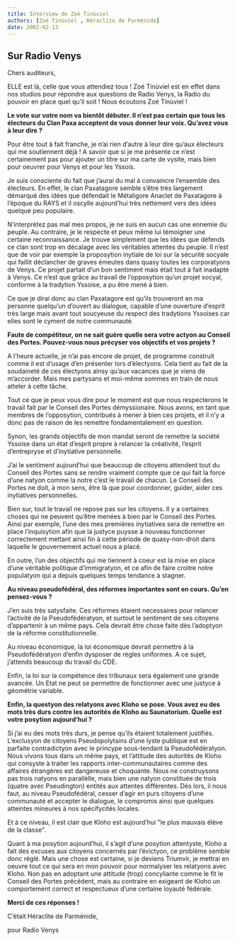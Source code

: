 ```yaml
---
title: Interview de Zoé Tinùviel
authors: [Zoé Tinùviel , Héraclito de Parménide]
date: 2002-02-13
---
```


## Sur Radio Venys

Chers auditeurs,

ELLE est là, celle que vous attendiez tous ! Zoé Tinùviel est en effet dans nos studios pour répondre aux questions de Radio Venys, la Radio du pouvoir en place quel qu’il soit ! Nous écoutons Zoé Tinùviel !

**Le vote sur votre nom va bientôt débuter. Il n’est pas certain que tous les électeurs du Clan Paxa acceptent de vous donner leur voix. Qu’avez vous à leur dire ?**

Pour être tout à fait franche, je n’ai rien d’autre à leur dire qu’aux électeurs qui me soutiennent déjà ! A savoir que si je me présente ce n’est certainement pas pour ajouter un titre sur ma carte de vysite, mais bien pour oeuvrer pour Venys et pour les Yssois.

Je suis consciente du fait que j’aurai du mal à convaincre l’ensemble des électeurs. En effet, le clan Paxatagore semble s’être très largement démarqué des idées que défendait le Métaligore Anaclet de Paxatagore à l’époque du RAYS et il oscylle aujourd’hui très nettement vers des idées quelque peu populaire.

N’interprétez pas mal mes propos, je ne suis en aucun cas une ennemie du peuple. Au contraire, je le respecte et peux même lui témoigner une certaine reconnaissance. Je trouve simplement que les idées que défends ce clan sont trop en décalage avec les véritables attentes du peuple. Il n’est que de voir par exemple la proposytion inytiale de loi sur la sécurité socyale qui faillit déclancher de graves émeutes dans quasy toutes les corporatyons de Venys. Ce projet partait d’un bon sentiment mais était tout à fait inadapté à Venys. Ce n’est que grâce au travail de l’opposytion qu’un projet socyal, conforme à la tradytion Yssoise, a pu être mené à bien.

Ce que je dirai donc au clan Paxatagore est qu’ils trouveront en ma personne quelqu’un d’ouvert au dialogue, capable d’une ouverture d’esprit très large mais avant tout soucyeuse du respect des tradytions Yssoises car elles sont le cyment de notre communauté.

**Faute de compétiteur, on ne sait guère quelle sera votre actyon au Conseil des Portes. Pouvez-vous nous précyser vos objectifs et vos projets ?**

A l’heure actuelle, je n’ai pas encore de projet, de programme construit comme il est d’usage d’en présenter lors d’électyons. Cela tient au fait de la soudaineté de ces électyons ainsy qu’aux vacances que je viens de m’accorder. Mais mes partysans et moi-même sommes en train de nous atteler à cette tâche.

Tout ce que je peux vous dire pour le moment est que nous respecterons le travail fait par le Conseil des Portes démyssionaire. Nous avons, en tant que membres de l’opposytion, contribués à mener à bien ces projets, et il n’y a donc pas de raison de les remettre fondamentalement en question.

Synon, les grands objectifs de mon mandat seront de remettre la société Yssoise dans un état d’esprit propre à relancer la créativité, l’esprit d’entrepryse et d’inytiative personnelle.

J’ai le sentiment aujourd’hui que beaucoup de citoyens attendent tout du Conseil des Portes sans se rendre vraiment compte que ce qui fait la force d’une natyon comme la notre c’est le travail de chacun. Le Conseil des Portes ne doit, à mon sens, être là que pour coordonner, guider, aider ces inytiatives personnelles.

Bien sur, tout le travail ne repose pas sur les citoyens. Il y a certaines choses qui ne peuvent qu’être menées à bien par le Conseil des Portes. Ainsi par exemple, l’une des mes premières inytiatives sera de remettre en place l’inquisytion afin que la justyce puysse à nouveau fonctionner correctement mettant ainsi fin à cette période de quasy-non-droit dans laquelle le gouvernement actuel nous a placé.

En outre, l’un des objectifs qui me tiennent à coeur est la mise en place d’une véritable politique d’immigratyon, et ce afin de faire croitre notre populatyon qui a depuis quelques temps tendance à stagner.

**Au niveau pseudofédéral, des réformes importantes sont en cours. Qu’en pensez-vous ?**

J’en suis très satysfaite. Ces réformes étaient necessaires pour relancer l’activité de la Pseudofédératyon, et surtout le sentiment de ses citoyens d’appartenir à un même pays. Cela devrait être chose faite dès l’adoptyon de la réforme constitutionnelle.

Au niveau économique, la loi économique devrait permettre à la Pseudofédératyon d’enfin dysposer de règles uniformes. A ce sujet, j’attends beaucoup du travail du CDE.

Enfin, la loi sur la compétence des tribunaux sera également une grande avancée. Un Etat ne peut se permettre de fonctionner avec une justyce à géométrie variable.

**Enfin, la questyon des relatyons avec Kloho se pose. Vous avez eu des mots très durs contre les autorités de Kloho au Saunatorium. Quelle est votre posytion aujourd’hui ?**

Si j’ai eu des mots très durs, je pense qu’ils étaient totalement justifiés. L’exclusyon de citoyens Pseudopolytains d’une lyste publique est en parfaite contradictyon avec le princype sous-tendant la Pseudofédératyon. Nous vivons tous dans un même pays, et l’attitude des autorités de Kloho qui consyste à traiter les rapports inter-communautaires comme des affaires étrangères est dangereuse et choquante. Nous ne construysons pas trois natyons en parallèlle, mais bien une natyon constituée de trois (quatre avec Pseudington) entités aux attentes différentes. Dès lors, il nous faut, au niveau Pseudofédéral, cesser d’agir en purs citoyens d’une communauté et accepter le dialogue, le compromis ainsi que quelques atteintes mineures à nos spécifycités locales.

Et à ce niveau, il est clair que Kloho est aujourd’hui "le plus mauvais élève de la classe".

Quant à ma posytion aujourd’hui, il s’agit d’une posytion attentyste, Kloho a fait des excuses aux citoyens concernés par l’évictyon, ce problème semble donc réglé. Mais une chose est certaine, si je deviens Triumvir, je mettrai en oeuvre tout ce qui sera en mon pouvoir pour normalyser les relatyons avec Kloho. Non pas en adoptant une attitude (trop) concyliante comme le fit le Conseil des Portes précédent, mais au contraire en exigeant de Kloho un comportement correct et respectueux d’une certaine loyauté fédérale.

**Merci de ces réponses !**

C’était Héraclite de Parménide,

pour Radio Venys